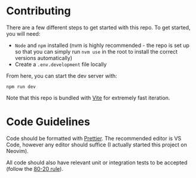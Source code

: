 # Contributing

There are a few different steps to get started with this repo. To get started, you will need:

-   `Node` and `npm` installed (nvm is highly recommended - the repo is set up so that you can simply run `nvm use` in the root to install the correct versions automatically)
-   Create a `.env.development` file locally

From here, you can start the dev server with:

```
npm run dev
```

Note that this repo is bundled with [Vite](https://vitejs.dev/) for extremely fast iteration.

# Code Guidelines

Code should be formatted with [Prettier](https://prettier.io/). The recommended editor is VS Code, however any editor should suffice (I actually started this project on Neovim).

All code should also have relevant unit or integration tests to be accepted (follow the [80-20 rule](https://www.investopedia.com/terms/1/80-20-rule.asp)).
